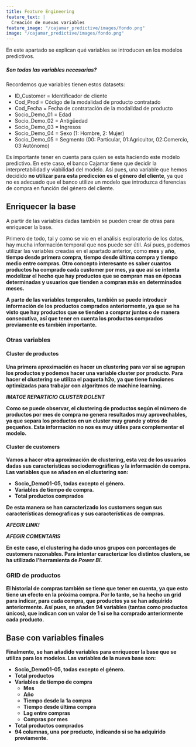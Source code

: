 ```yaml
---
title: Feature Engineering
feature_text: |
  Creación de nuevas variables
feature_image: "/cajamar_predictive/images/fondo.png"
image: "/cajamar_predictive/images/fondo.png"
---
```


En este apartado se explican qué variables se introducen en los modelos predictivos. 

##### Son todas las variables necesarias?

Recordemos que variables tienen estos datasets:

* ID_Customer = Identificador de cliente
* Cod_Prod = Código de la modalidad de producto contratado
* Cod_Fecha = Fecha de contratación de la modalidad de producto
* Socio_Demo_01 = Edad
* Socio_Demo_02 = Antigüedad
* Socio_Demo_03 = Ingresos
* Socio_Demo_04 = Sexo (1: Hombre, 2: Mujer)
* Socio_Demo_05 = Segmento (00: Particular, 01:Agricultor, 02:Comercio, 03:Autónomo)

Es importante tener en cuenta para quien se esta haciendo este modelo predictivo. En este caso, el banco Cajamar tiene que decidir la interpretabilidad y viabilidad del modelo. Así pues, una variable que hemos decidido <b>no utilizar para esta predicción es el género del cliente</b>, ya que no es adecuado que el banco utilize un modelo que introduzca diferencias de compra en función del género del cliente. 

## Enriquecer la base

A partir de las variables dadas también se pueden crear de otras para enriquecer la base. 

Primero de todo, tal y como se vio en el análisis exploratorio de los datos, hay mucha información temporal que nos puede ser útil. Así pues, podemos utilizar las variables creadas en el apartado anterior, como <b>mes</b> y <b>año</b>, <b>tiempo desde primera compra</b>, <b>tiempo desde última compra<b> y <b>tiempo medio entre compras<b>. Otro concepto interesante es saber cuantos productos ha comprado cada customer por mes, ya que así se intenta modelizar el hecho que hay productos que se compran mas en épocas determinadas y usuarios que tienden a compran más en determinados meses. 

A parte de las variables temporales, también se puede introducir información de los productos comprados anteriormente, ya que se ha visto que hay productos que se tienden a comprar juntos o de manera consecutiva, así que tener en cuenta los productos comprados previamente es también importante. 


### Otras variables

#### Cluster de productos

Una primera aproximación es hacer un clustering para ver si se agrupan los productos y podemos hacer una variable <b>cluster por producto</b>. Para hacer el clustering se utiliza el paqueta h2o, ya que tiene funciones optimizadas para trabajar con algoritmos de machine learning. 

*IMATGE REPARTICIO CLUSTER DOLENT*

Como se puede observar, el clustering de productos según el número de productos por mes de compra no genera resultados muy aprovechables, ya que separa los productos en un cluster muy grande y otros de pequeños. Esta información no nos es muy útiles para complementar el modelo. 


#### Cluster de customers

Vamos a hacer otra aproximación de clustering, esta vez de los usuarios dadas sus características sociodemográficas y la información de compra. Las variables que se añaden en el clustering son: 

* Socio_Demo01-05, todas excepto el género. 
* Variables de tiempo de compra.
* Total productos comprados

De esta manera se han caracterizado los customers segun sus características demograficas y sus características de compras. 

*AFEGIR LINK!*

*AFEGIR COMENTARIS*

En este caso, el clustering ha dado unos grupos con porcentages de customers razonables. Para intentar caracterizar los distintos clusters, se ha utilizado l'herramienta de *Power BI*.

### GRID de productos

El historial de compras también se tiene que tener en cuenta, ya que esto tiene un efecto en la próxima compra. Por lo tanto, se ha hecho un grid para indicar, para cada compra, que productos ya se han adquirido anteriormente. Así pues, se añaden 94 variables (tantas como productos únicos), que indican con un valor de 1 si se ha comprado anteriormente cada producto. 


## Base con variables finales

Finalmente, se han añadido variables para enriquecer la base que se utiliza para los modelos. Las variables de la nueva base son:
* Socio_Demo01-05, todas excepto el género. 
* Total productos
* Variables de tiempo de compra
  + Mes
  + Año
  + Tiempo desde la 1a compra
  + Tiempo desde última compra
  + Lag entre compras
  + Compras por mes
* Total productos comprados
* 94 columnas, una por producto, indicando si se ha adquirido previamente.



